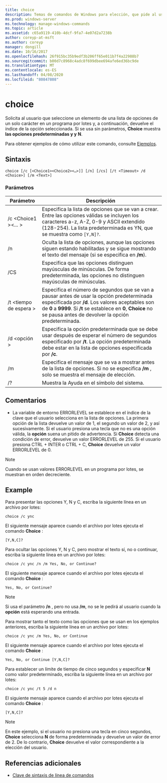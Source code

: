 ```yaml
---
title: choice
description: Temas de comandos de Windows para elección, que pide al usuario que seleccione un elemento de una lista de opciones de un solo carácter en un programa por lotes y, a continuación, devuelve el índice de la opción seleccionada.
ms.prod: windows-server
ms.technology: manage-windows-commands
ms.topic: article
ms.assetid: c65a9119-410b-4dcf-9fa7-4e07d2a7238b
author: coreyp-at-msft
ms.author: coreyp
manager: dongill
ms.date: 10/16/2017
ms.openlocfilehash: 26f915bc35b9edf3b206ff65e011b7f4a22988b7
ms.sourcegitcommit: b00d7c8968c4adc8f699dbee694afe6ed36bc9de
ms.translationtype: MT
ms.contentlocale: es-ES
ms.lasthandoff: 04/08/2020
ms.locfileid: "80847808"
---
```

# <a name="choice"></a>choice

Solicita al usuario que seleccione un elemento de una lista de opciones de un solo carácter en un programa por lotes y, a continuación, devuelve el índice de la opción seleccionada. Si se usa sin parámetros, **Choice** muestra **las opciones predeterminadas y y** **N**.

Para obtener ejemplos de cómo utilizar este comando, consulte [Ejemplos](#BKMK_examples).

## <a name="syntax"></a>Sintaxis

```
choice [/c [<Choice1><Choice2><…>]] [/n] [/cs] [/t <Timeout> /d <Choice>] [/m <Text>]
```

### <a name="parameters"></a>Parámetros

|Parámetro|Descripción|
|---------|-----------|
|/c \<Choice1 ><Choice2><... >|Especifica la lista de opciones que se van a crear. Entre las opciones válidas se incluyen los caracteres a-z, A-Z, 0-9 y ASCII extendido (128-254). La lista predeterminada es YN, que se muestra como `[Y,N]?`.|
|/n|Oculta la lista de opciones, aunque las opciones siguen estando habilitadas y se sigue mostrando el texto del mensaje (si se especifica en **/m**).|
|/CS|Especifica que las opciones distinguen mayúsculas de minúsculas. De forma predeterminada, las opciones no distinguen mayúsculas de minúsculas.|
|/t \<tiempo de espera >|Especifica el número de segundos que se van a pausar antes de usar la opción predeterminada especificada por **/d**. Los valores aceptables son de **0** a **9999**. Si **/t** se establece en **0**, **Choice** no se pausa antes de devolver la opción predeterminada.|
|/d \<opción >|Especifica la opción predeterminada que se debe usar después de esperar el número de segundos especificado por **/t**. La opción predeterminada debe estar en la lista de opciones especificada por **/c**.|
|/m <Text>|Especifica el mensaje que se va a mostrar antes de la lista de opciones. Si no se especifica **/m** , solo se muestra el mensaje de elección.|
|/?|Muestra la Ayuda en el símbolo del sistema.|

## <a name="remarks"></a>Comentarios

-   La variable de entorno ERRORLEVEL se establece en el índice de la clave que el usuario selecciona en la lista de opciones. La primera opción de la lista devuelve un valor de 1, el segundo un valor de 2, y así sucesivamente. Si el usuario presiona una tecla que no es una opción válida, la **opción** suena un pitido de advertencia. Si **Choice** detecta una condición de error, devuelve un valor ERRORLEVEL de 255. Si el usuario presiona CTRL + INTER o CTRL + C, **Choice** devuelve un valor ERRORLEVEL de 0.

> [!NOTE]
> Cuando se usan valores ERRORLEVEL en un programa por lotes, se muestran en orden decreciente.

## <a name="examples"></a><a name=BKMK_examples></a>Example

Para presentar las opciones Y, N y C, escriba la siguiente línea en un archivo por lotes:
```
choice /c ync
```
El siguiente mensaje aparece cuando el archivo por lotes ejecuta el comando **Choice** :
```
[Y,N,C]?
```
Para ocultar las opciones Y, N y C, pero mostrar el texto sí, no o continuar, escriba la siguiente línea en un archivo por lotes:
```
choice /c ync /n /m Yes, No, or Continue?
```
El siguiente mensaje aparece cuando el archivo por lotes ejecuta el comando **Choice** :
```
Yes, No, or Continue?
```

> [!NOTE]
> Si usa el parámetro **/n** , pero no usa **/m**, no se le pedirá al usuario cuando la **opción** está esperando una entrada.

Para mostrar tanto el texto como las opciones que se usan en los ejemplos anteriores, escriba la siguiente línea en un archivo por lotes:
```
choice /c ync /m Yes, No, or Continue
```
El siguiente mensaje aparece cuando el archivo por lotes ejecuta el comando **Choice** :
```
Yes, No, or Continue [Y,N,C]?
```
Para establecer un límite de tiempo de cinco segundos y especificar **N** como valor predeterminado, escriba la siguiente línea en un archivo por lotes:
```
choice /c ync /t 5 /d n
```
El siguiente mensaje aparece cuando el archivo por lotes ejecuta el comando **Choice** :
```
[Y,N,C]?
```

> [!NOTE]
> En este ejemplo, si el usuario no presiona una tecla en cinco segundos, **Choice** selecciona **N** de forma predeterminada y devuelve un valor de error de 2. De lo contrario, **Choice** devuelve el valor correspondiente a la elección del usuario.

## <a name="additional-references"></a>Referencias adicionales

- [Clave de sintaxis de línea de comandos](command-line-syntax-key.md)